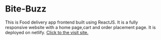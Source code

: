 # Bite-Buzz
This is Food delivery app frontend built using ReactJS. It is a fully responsive website with a home page,cart and order placement page. It is deployed on netlify. [Click to  the visit site.](https://main--bite-buzz.netlify.app/)